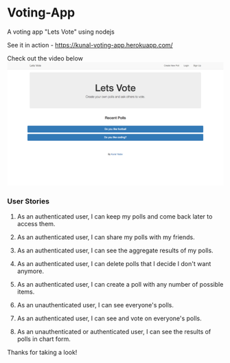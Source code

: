 # Voting-App
A voting app "Lets Vote" using nodejs  
  
See it in action - https://kunal-voting-app.herokuapp.com/
  
Check out the video below  
[![Voting App](https://github.com/abkunal/Voting-App/blob/master/Voting%20App%20screenshot.png)](https://www.youtube.com/watch?v=de4hCtlaCoA)  
  
### User Stories  
  
1. As an authenticated user, I can keep my polls and come back later to access them.  
  
2. As an authenticated user, I can share my polls with my friends.  
  
3. As an authenticated user, I can see the aggregate results of my polls.  
  
4. As an authenticated user, I can delete polls that I decide I don't want anymore.  
  
5. As an authenticated user, I can create a poll with any number of possible items.  
  
6. As an unauthenticated user, I can see everyone's polls.  
  
7. As an authenticated user, I can see and vote on everyone's polls.  
  
8. As an unauthenticated or authenticated user, I can see the results of polls in chart form.  
  
Thanks for taking a look!  
